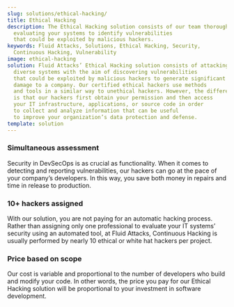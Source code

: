 ```yaml
---
slug: solutions/ethical-hacking/
title: Ethical Hacking
description: The Ethical Hacking solution consists of our team thoroughly
  evaluating your systems to identify vulnerabilities
  that could be exploited by malicious hackers.
keywords: Fluid Attacks, Solutions, Ethical Hacking, Security,
  Continuous Hacking, Vulnerability
image: ethical-hacking
solution: Fluid Attacks’ Ethical Hacking solution consists of attacking
  diverse systems with the aim of discovering vulnerabilities
  that could be exploited by malicious hackers to generate significant
  damage to a company. Our certified ethical hackers use methods
  and tools in a similar way to unethical hackers. However, the difference
  is that our hackers first obtain your permission and then access
  your IT infrastructure, applications, or source code in order
  to collect and analyze information that can be useful
  to improve your organization’s data protection and defense.
template: solution
---
```


<div class="sect2">

### Simultaneous assessment

Security in DevSecOps is as crucial as functionality. When it comes to
detecting and reporting vulnerabilities, our hackers can go at the pace
of your company’s developers. In this way, you save both money in
repairs and time in release to production.

</div>

<div class="sect2">

### 10+ hackers assigned

With our solution, you are not paying for an automatic hacking process.
Rather than assigning only one professional to evaluate your IT systems’
security using an automated tool, at Fluid Attacks, Continuous Hacking
is usually performed by nearly 10 ethical or white hat hackers per
project.

</div>

<div class="sect2">

### Price based on scope

Our cost is variable and proportional to the number of developers who
build and modify your code. In other words, the price you pay for our
Ethical Hacking solution will be proportional to your investment in
software development.

</div>
